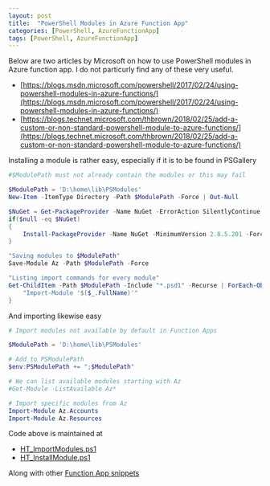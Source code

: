```yaml
---
layout: post
title:  "PowerShell Modules in Azure Function App"
categories: [PowerShell, AzureFunctionApp]
tags: [PowerShell, AzureFunctionApp]
---
```


Below are two articles by Microsoft on how to use PowerShell modules in Azure function app. I do not particurly find any of these very useful.

- [https://blogs.msdn.microsoft.com/powershell/2017/02/24/using-powershell-modules-in-azure-functions/](https://blogs.msdn.microsoft.com/powershell/2017/02/24/using-powershell-modules-in-azure-functions/)
- [https://blogs.technet.microsoft.com/thbrown/2018/02/25/add-a-custom-or-non-standard-powershell-module-to-azure-functions/](https://blogs.technet.microsoft.com/thbrown/2018/02/25/add-a-custom-or-non-standard-powershell-module-to-azure-functions/)

Installing a module is rather easy, especially if it is to be found in PSGallery

```powershell
#$ModulePath must not already contain the modules or this may fail

$ModulePath = 'D:\home\lib\PSModules'
New-Item -ItemType Directory -Path $ModulePath -Force | Out-Null

$NuGet = Get-PackageProvider -Name NuGet -ErrorAction SilentlyContinue
if($null -eq $NuGet)
{
    Install-PackageProvider -Name NuGet -MinimumVersion 2.8.5.201 -Force -Scope CurrentUser
}

"Saving modules to $ModulePath"
Save-Module Az -Path $ModulePath -Force

"Listing import commands for every module"
Get-ChildItem -Path $ModulePath -Include "*.psd1" -Recurse | ForEach-Object {
    "Import-Module '$($_.FullName)'"
}
```

And importing likewise easy

```powershell
# Import modules not available by default in Function Apps

$ModulePath = 'D:\home\lib\PSModules'

# Add to PSModulePath
$env:PSModulePath += ";$ModulePath"

# We can list available modules starting with Az
#Get-Module -ListAvailable Az*

# Import specific modules from Az
Import-Module Az.Accounts
Import-Module Az.Resources
```

Code above is maintained at
- [HT_ImportModules.ps1](https://github.com/spaelling/AzureFunctionAppSnippets/blob/master/PowerShell/HT_ImportModules.ps1)
- [HT_InstallModule.ps1](https://github.com/spaelling/AzureFunctionAppSnippets/blob/master/PowerShell/HT_InstallModule.ps1)

Along with other [Function App snippets](https://github.com/spaelling/AzureFunctionAppSnippets)